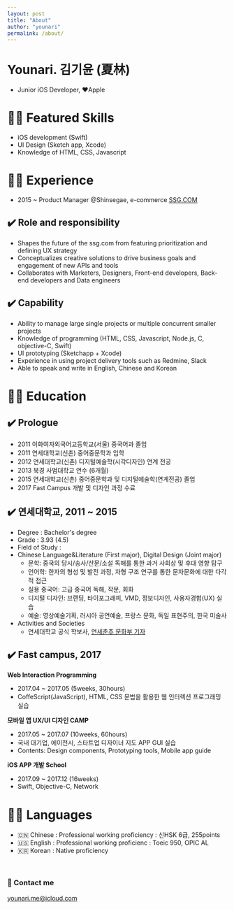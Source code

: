 ```yaml
---
layout: post
title: "About"
author: "younari"
permalink: /about/
---
```


# Younari. 김기윤 (夏林)

- Junior iOS Developer, ♥️Apple <br>


# 👌🏻 Featured Skills
- iOS development (Swift)
- UI Design (Sketch app, Xcode)
- Knowledge of HTML, CSS, Javascript

# 👌🏻 Experience
- 2015 ~ Product Manager @Shinsegae, e-commerce [SSG.COM](http://www.ssg.com) 

## ✔️ Role and responsibility
- Shapes the future of the ssg.com from featuring prioritization and defining UX strategy
- Conceptualizes creative solutions to drive business goals and engagement of new APIs and tools
- Collaborates with Marketers, Designers, Front-end developers, Back-end developers and Data engineers

## ✔️ Capability
- Ability to manage large single projects or multiple concurrent smaller projects
- Knowledge of programming (HTML, CSS, Javascript, Node.js, C, objective-C, Swift)
- UI prototyping (Sketchapp + Xcode)
- Experience in using project delivery tools such as Redmine, Slack
- Able to speak and write in English, Chinese and Korean


# 👌🏻 Education
## ✔️ Prologue
- 2011 이화여자외국어고등학교(서울) 중국어과 졸업
- 2011 연세대학교(신촌) 중어중문학과 입학
- 2012 연세대학교(신촌) 디지털예술학(시각디자인) 연계 전공
- 2013 북경 사범대학교 연수 (6개월)
- 2015 연세대학교(신촌) 중어중문학과 및 디지털예술학(연계전공) 졸업
- 2017 Fast Campus 개발 및 디자인 과정 수료

## ✔️ 연세대학교, 2011 ~ 2015
- Degree : Bachelor's degree
- Grade : 3.93 (4.5)
- Field of Study : 
- Chinese Language&Literature (First major), Digital Design (Joint major)
   - 문학: 중국의 당시/송사/산문/소설 독해를 통한 과거 사회상 및 후대 영향 탐구
   - 언어학: 한자의 형성 및 발전 과정, 자형 구조 연구를 통한 문자문화에 대한 다각적 접근
   - 실용 중국어: 고급 중국어 독해, 작문, 회화
   - 디지털 디자인: 브랜딩, 타이포그래피, VMD, 정보디자인, 사용자경험(UX) 실습
   - 예술: 영상예술기획, 러시아 공연예술, 프랑스 문화, 독일 표현주의, 한국 미술사
- Activities and Societies
   - 연세대학교 공식 학보사, [연세춘추 문화부 기자](http://chunchu.yonsei.ac.kr) 

## ✔️ Fast campus, 2017
**Web Interaction Programming**
- 2017.04 ~ 2017.05 (5weeks, 30hours) 
- CoffeScript(JavaScript), HTML, CSS 문법을 활용한 웹 인터렉션 프로그래밍 실습

**모바일 앱 UX/UI 디자인 CAMP**
- 2017.05 ~ 2017.07 (10weeks, 60hours)
- 국내 대기업, 에이전시, 스타트업 디자이너 지도 APP GUI 실습 <br>
- Contents: Design components, Prototyping tools, Mobile app guide 

**iOS APP 개발 School**
- 2017.09 ~ 2017.12 (16weeks)
- Swift, Objective-C, Network
   

# 👌🏻 Languages
- 🇨🇳 Chinese : Professional working proficiency : 신HSK 6급, 255points
- 🇺🇸 English : Professional working proficienc : Toeic 950, OPIC AL
- 🇰🇷 Korean : Native proficiency

<br>

### 💌 Contact me

[younari.me@icloud.com](mailto:younari.me@icloud.com)
